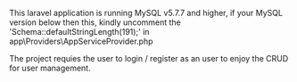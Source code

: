 This laravel application is running MySQL v5.7.7 and higher, if your MySQL version below then this, kindly uncomment the 'Schema::defaultStringLength(191);' in app\Providers\AppServiceProvider.php

The project requies the user to login / register as an user to enjoy the CRUD for user management. 
